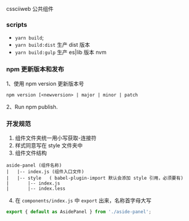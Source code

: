 cssciiweb 公共组件

### scripts

- `yarn build`;
- `yarn build:dist` 生产 dist 版本
- `yarn build:gulp` 生产 es|lib 版本 nvm

### npm 更新版本和发布

1、使用 npm version 更新版本号

`npm version [<newversion> | major | minor | patch`

2、Run npm publish.


### 开发规范

1. 组件文件夹统一用小写获取-连接符
2. 样式同意写在 style 文件夹中
3. 组件文件结构
```
aside-panel (组件名称)
|   |-- index.js (组件入口文件)
|   |-- style   ( babel-plugin-import 默认会添加 style 引用，必须要有)
|       |-- index.js
|       |-- index.less

```
4. 在 `components/index.js` 中 `export` 出来，名称首字母大写

```js 
export { default as AsidePanel } from './aside-panel';
```